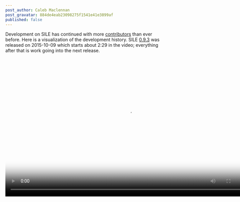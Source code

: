 ```yaml
---
post_author: Caleb Maclennan
post_gravatar: 884de4eab23098275f1541e41e3899af
published: false
---
```

Development on SILE has continued with more [contributors][contributors] than ever before. Here is a visualization of the development history. SILE [0.9.3][0.9.3] was released on 2015-10-09 which starts about 2:29 in the video; everything after that is work going into the next release.

<video width="768" height="432" preload="metadata" controls="" poster="{{ site.baseurl }}/images/gource.png"><source src="{{ site.baseurl }}/images/gource.webm" type="video/webm; codecs=vp8,vorbis" /><source src="https://media.githubusercontent.com/media/alerque/sile/gh-pages/images/gource.webm" type="video/webm; codecs=vp8,vorbis" /></video>

[contributors]: https://github.com/simoncozens/sile/graphs/contributors
[0.9.3]: https://github.com/simoncozens/sile/releases/tag/v0.9.3
